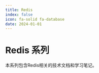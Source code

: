 ```yaml
---
title: Redis
index: false
icon: fa-solid fa-database
date: 2024-01-01
---
```


# Redis 系列

本系列包含Redis相关的技术文档和学习笔记。